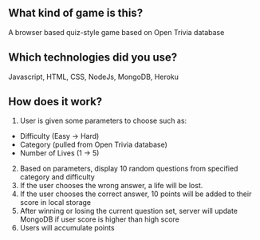 ## What kind of game is this?
A browser based quiz-style game based on Open Trivia database

## Which technologies did you use?
Javascript, HTML, CSS, NodeJs, MongoDB, Heroku

## How does it work?
1) User is given some parameters to choose such as:
- Difficulty (Easy -> Hard)
- Category (pulled from Open Trivia database)
- Number of Lives (1 -> 5)

2) Based on parameters, display 10 random questions from specified category and difficulty
3) If the user chooses the wrong answer, a life will be lost.
4) If the user chooses the correct answer, 10 points will be added to their score in local storage
5) After winning or losing the current question set, server will update MongoDB if user score is higher than high score
6) Users will accumulate points
